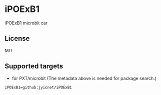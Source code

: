 # iPOExB1

iPOExB1 microbit car

## License

MIT

## Supported targets

* for PXT/microbit
(The metadata above is needed for package search.)

```package
iPOExB1=github:jyicnet/iPOExB1
```
